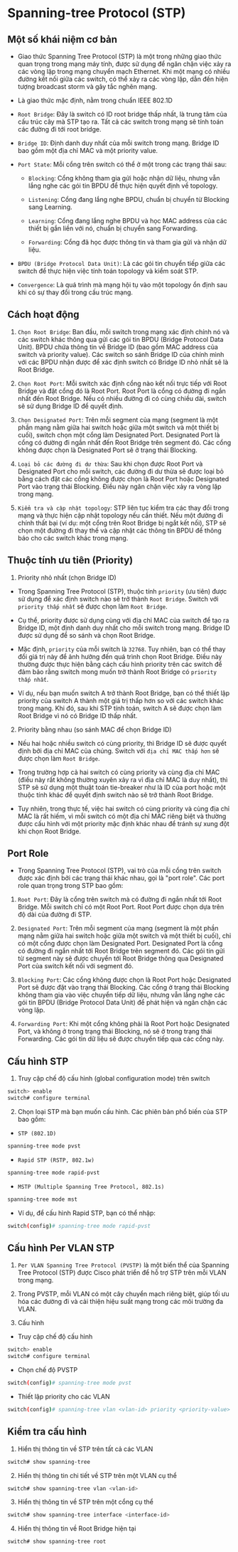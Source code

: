 # Spanning-tree Protocol (STP)

## Một số khái niệm cơ bản

- Giao thức Spanning Tree Protocol (STP) là một trong những giao thức quan trọng trong mạng máy tính, được sử dụng để ngăn chặn việc xảy ra các vòng lặp trong mạng chuyển mạch Ethernet. Khi một mạng có nhiều đường kết nối giữa các switch, có thể xảy ra các vòng lặp, dẫn đến hiện tượng broadcast storm và gây tắc nghẽn mạng.

- Là giao thức mặc định, nằm trong chuẩn IEEE 802.1D

- `Root Bridge`: Đây là switch có ID root bridge thấp nhất, là trung tâm của cấu trúc cây mà STP tạo ra. Tất cả các switch trong mạng sẽ tính toán các đường đi tới root bridge.

- `Bridge ID`: Định danh duy nhất của mỗi switch trong mạng. Bridge ID bao gồm một địa chỉ MAC và một priority value.

- `Port State`: Mỗi cổng trên switch có thể ở một trong các trạng thái sau:

	+ `Blocking`: Cổng không tham gia gửi hoặc nhận dữ liệu, nhưng vẫn lắng nghe các gói tin BPDU để thực hiện quyết định về topology.

	+ `Listening`: Cổng đang lắng nghe BPDU, chuẩn bị chuyển từ Blocking sang Learning.

	+ `Learning`: Cổng đang lắng nghe BPDU và học MAC address của các thiết bị gắn liền với nó, chuẩn bị chuyển sang Forwarding.

	+ `Forwarding`: Cổng đã học được thông tin và tham gia gửi và nhận dữ liệu.

- `BPDU (Bridge Protocol Data Unit)`: Là các gói tin chuyển tiếp giữa các switch để thực hiện việc tính toán topology và kiểm soát STP.

- `Convergence`: Là quá trình mà mạng hội tụ vào một topology ổn định sau khi có sự thay đổi trong cấu trúc mạng.

## Cách hoạt động

1. `Chọn Root Bridge`: Ban đầu, mỗi switch trong mạng xác định chính nó và các switch khác thông qua gửi các gói tin BPDU (Bridge Protocol Data Unit). BPDU chứa thông tin về Bridge ID (bao gồm MAC address của switch và priority value). Các switch so sánh Bridge ID của chính mình với các BPDU nhận được để xác định switch có Bridge ID nhỏ nhất sẽ là Root Bridge.

2. `Chọn Root Port`: Mỗi switch xác định cổng nào kết nối trực tiếp với Root Bridge và đặt cổng đó là Root Port. Root Port là cổng có đường đi ngắn nhất đến Root Bridge. Nếu có nhiều đường đi có cùng chiều dài, switch sẽ sử dụng Bridge ID để quyết định.

3. `Chọn Designated Port`: Trên mỗi segment của mạng (segment là một phần mạng nằm giữa hai switch hoặc giữa một switch và một thiết bị cuối), switch chọn một cổng làm Designated Port. Designated Port là cổng có đường đi ngắn nhất đến Root Bridge trên segment đó. Các cổng không được chọn là Designated Port sẽ ở trạng thái Blocking.

4. `Loại bỏ các đường đi dư thừa`: Sau khi chọn được Root Port và Designated Port cho mỗi switch, các đường đi dư thừa sẽ được loại bỏ bằng cách đặt các cổng không được chọn là Root Port hoặc Designated Port vào trạng thái Blocking. Điều này ngăn chặn việc xảy ra vòng lặp trong mạng.

5. `Kiểm tra và cập nhật topology`: STP liên tục kiểm tra các thay đổi trong mạng và thực hiện cập nhật topology nếu cần thiết. Nếu một đường đi chính thất bại (ví dụ: một cổng trên Root Bridge bị ngắt kết nối), STP sẽ chọn một đường đi thay thế và cập nhật các thông tin BPDU để thông báo cho các switch khác trong mạng.

## Thuộc tính ưu tiên (Priority)

1. Priority nhỏ nhất (chọn Bridge ID)

- Trong Spanning Tree Protocol (STP), thuộc tính `priority` (ưu tiên) được sử dụng để xác định switch nào sẽ trở thành `Root Bridge`. Switch với `priority thấp nhất` sẽ được chọn làm `Root Bridge`.

- Cụ thể, priority được sử dụng cùng với địa chỉ MAC của switch để tạo ra Bridge ID, một định danh duy nhất cho mỗi switch trong mạng. Bridge ID được sử dụng để so sánh và chọn Root Bridge.

- Mặc định, `priority` của mỗi switch là `32768`. Tuy nhiên, bạn có thể thay đổi giá trị này để ảnh hưởng đến quá trình chọn Root Bridge. Điều này thường được thực hiện bằng cách cấu hình priority trên các switch để đảm bảo rằng switch mong muốn trở thành Root Bridge có `priority thấp nhất`.

- Ví dụ, nếu bạn muốn switch A trở thành Root Bridge, bạn có thể thiết lập priority của switch A thành một giá trị thấp hơn so với các switch khác trong mạng. Khi đó, sau khi STP tính toán, switch A sẽ được chọn làm Root Bridge vì nó có Bridge ID thấp nhất.

2. Priority bằng nhau (so sánh MAC để chọn Bridge ID)

- Nếu hai hoặc nhiều switch có cùng priority, thì Bridge ID sẽ được quyết định bởi địa chỉ MAC của chúng. Switch với `địa chỉ MAC thấp hơn` sẽ được chọn làm `Root Bridge`.

- Trong trường hợp cả hai switch có cùng priority và cùng địa chỉ MAC (điều này rất không thường xuyên xảy ra vì địa chỉ MAC là duy nhất), thì STP sẽ sử dụng một thuật toán tie-breaker như là ID của port hoặc một thuộc tính khác để quyết định switch nào sẽ trở thành Root Bridge.

- Tuy nhiên, trong thực tế, việc hai switch có cùng priority và cùng địa chỉ MAC là rất hiếm, vì mỗi switch có một địa chỉ MAC riêng biệt và thường được cấu hình với một priority mặc định khác nhau để tránh sự xung đột khi chọn Root Bridge.

## Port Role

- Trong Spanning Tree Protocol (STP), vai trò của mỗi cổng trên switch được xác định bởi các trạng thái khác nhau, gọi là "port role". Các port role quan trọng trong STP bao gồm: 

1. `Root Port`: Đây là cổng trên switch mà có đường đi ngắn nhất tới Root Bridge. Mỗi switch chỉ có một Root Port. Root Port được chọn dựa trên độ dài của đường đi STP.

2. `Designated Port`: Trên mỗi segment của mạng (segment là một phần mạng nằm giữa hai switch hoặc giữa một switch và một thiết bị cuối), chỉ có một cổng được chọn làm Designated Port. Designated Port là cổng có đường đi ngắn nhất tới Root Bridge trên segment đó. Các gói tin gửi từ segment này sẽ được chuyển tới Root Bridge thông qua Designated Port của switch kết nối với segment đó.

3. `Blocking Port`: Các cổng không được chọn là Root Port hoặc Designated Port sẽ được đặt vào trạng thái Blocking. Các cổng ở trạng thái Blocking không tham gia vào việc chuyển tiếp dữ liệu, nhưng vẫn lắng nghe các gói tin BPDU (Bridge Protocol Data Unit) để phát hiện và ngăn chặn các vòng lặp.

4. `Forwarding Port`: Khi một cổng không phải là Root Port hoặc Designated Port, và không ở trong trạng thái Blocking, nó sẽ ở trong trạng thái Forwarding. Các gói tin dữ liệu sẽ được chuyển tiếp qua các cổng này.

## Cấu hình STP

1. Truy cập chế độ cấu hình (global configuration mode) trên switch

```sh
switch> enable
switch# configure terminal
```

2. Chọn loại STP mà bạn muốn cấu hình. Các phiên bản phổ biến của STP bao gồm:

- `STP (802.1D)`

```sh
spanning-tree mode pvst
```

- `Rapid STP (RSTP, 802.1w)`

```sh 
spanning-tree mode rapid-pvst
```

- `MSTP (Multiple Spanning Tree Protocol, 802.1s)`

```sh
spanning-tree mode mst
```

- Ví dụ, để cấu hình Rapid STP, bạn có thể nhập:

```sh
switch(config)# spanning-tree mode rapid-pvst
```
## Cấu hình Per VLAN STP

1. `Per VLAN Spanning Tree Protocol (PVSTP)` là một biến thể của Spanning Tree Protocol (STP) được Cisco phát triển để hỗ trợ STP trên mỗi VLAN trong mạng. 

2. Trong PVSTP, mỗi VLAN có một cây chuyển mạch riêng biệt, giúp tối ưu hóa các đường đi và cải thiện hiệu suất mạng trong các môi trường đa VLAN.

3. Cấu hình

- Truy cập chế độ cấu hình

```sh
switch> enable
switch# configure terminal
```

- Chọn chế độ PVSTP

```sh
switch(config)# spanning-tree mode pvst
```

- Thiết lập priority cho các VLAN

```sh
switch(config)# spanning-tree vlan <vlan-id> priority <priority-value>
```

## Kiểm tra cấu hình

1. Hiển thị thông tin về STP trên tất cả các VLAN

```sh
switch# show spanning-tree
```

2. Hiển thị thông tin chi tiết về STP trên một VLAN cụ thể

```sh
switch# show spanning-tree vlan <vlan-id>

```

3. Hiển thị thông tin về STP trên một cổng cụ thể

```sh
switch# show spanning-tree interface <interface-id>
```

4. Hiển thị thông tin về Root Bridge hiện tại

```sh
switch# show spanning-tree root
```